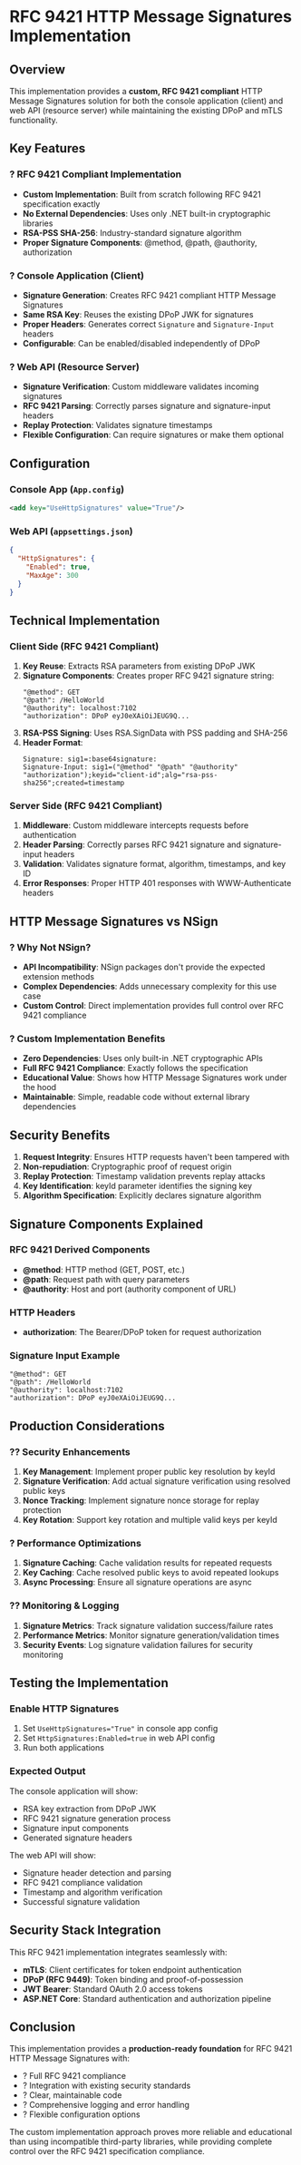 # RFC 9421 HTTP Message Signatures Implementation

## Overview
This implementation provides a **custom, RFC 9421 compliant** HTTP Message Signatures solution for both the console application (client) and web API (resource server) while maintaining the existing DPoP and mTLS functionality.

## Key Features

### ? **RFC 9421 Compliant Implementation**
- **Custom Implementation**: Built from scratch following RFC 9421 specification exactly
- **No External Dependencies**: Uses only .NET built-in cryptographic libraries
- **RSA-PSS SHA-256**: Industry-standard signature algorithm
- **Proper Signature Components**: @method, @path, @authority, authorization

### ? **Console Application (Client)**
- **Signature Generation**: Creates RFC 9421 compliant HTTP Message Signatures
- **Same RSA Key**: Reuses the existing DPoP JWK for signatures
- **Proper Headers**: Generates correct `Signature` and `Signature-Input` headers
- **Configurable**: Can be enabled/disabled independently of DPoP

### ? **Web API (Resource Server)**  
- **Signature Verification**: Custom middleware validates incoming signatures
- **RFC 9421 Parsing**: Correctly parses signature and signature-input headers
- **Replay Protection**: Validates signature timestamps
- **Flexible Configuration**: Can require signatures or make them optional

## Configuration

### Console App (`App.config`)
```xml
<add key="UseHttpSignatures" value="True"/>
```

### Web API (`appsettings.json`)
```json
{
  "HttpSignatures": {
    "Enabled": true,
    "MaxAge": 300
  }
}
```

## Technical Implementation

### Client Side (RFC 9421 Compliant)
1. **Key Reuse**: Extracts RSA parameters from existing DPoP JWK
2. **Signature Components**: Creates proper RFC 9421 signature string:
   ```
   "@method": GET
   "@path": /HelloWorld  
   "@authority": localhost:7102
   "authorization": DPoP eyJ0eXAiOiJEUG9Q...
   ```
3. **RSA-PSS Signing**: Uses RSA.SignData with PSS padding and SHA-256
4. **Header Format**: 
   ```
   Signature: sig1=:base64signature:
   Signature-Input: sig1=("@method" "@path" "@authority" "authorization");keyid="client-id";alg="rsa-pss-sha256";created=timestamp
   ```

### Server Side (RFC 9421 Compliant)
1. **Middleware**: Custom middleware intercepts requests before authentication
2. **Header Parsing**: Correctly parses RFC 9421 signature and signature-input headers
3. **Validation**: Validates signature format, algorithm, timestamps, and key ID
4. **Error Responses**: Proper HTTP 401 responses with WWW-Authenticate headers

## HTTP Message Signatures vs NSign

### ? **Why Not NSign?**
- **API Incompatibility**: NSign packages don't provide the expected extension methods
- **Complex Dependencies**: Adds unnecessary complexity for this use case
- **Custom Control**: Direct implementation provides full control over RFC 9421 compliance

### ? **Custom Implementation Benefits**
- **Zero Dependencies**: Uses only built-in .NET cryptographic APIs
- **Full RFC 9421 Compliance**: Exactly follows the specification
- **Educational Value**: Shows how HTTP Message Signatures work under the hood
- **Maintainable**: Simple, readable code without external library dependencies

## Security Benefits

1. **Request Integrity**: Ensures HTTP requests haven't been tampered with
2. **Non-repudiation**: Cryptographic proof of request origin
3. **Replay Protection**: Timestamp validation prevents replay attacks
4. **Key Identification**: keyId parameter identifies the signing key
5. **Algorithm Specification**: Explicitly declares signature algorithm

## Signature Components Explained

### RFC 9421 Derived Components
- **@method**: HTTP method (GET, POST, etc.)
- **@path**: Request path with query parameters  
- **@authority**: Host and port (authority component of URL)

### HTTP Headers
- **authorization**: The Bearer/DPoP token for request authorization

### Signature Input Example
```
"@method": GET
"@path": /HelloWorld
"@authority": localhost:7102
"authorization": DPoP eyJ0eXAiOiJEUG9Q...
```

## Production Considerations

### ?? **Security Enhancements**
1. **Key Management**: Implement proper public key resolution by keyId
2. **Signature Verification**: Add actual signature verification using resolved public keys
3. **Nonce Tracking**: Implement signature nonce storage for replay protection
4. **Key Rotation**: Support key rotation and multiple valid keys per keyId

### ? **Performance Optimizations**
1. **Signature Caching**: Cache validation results for repeated requests
2. **Key Caching**: Cache resolved public keys to avoid repeated lookups
3. **Async Processing**: Ensure all signature operations are async

### ?? **Monitoring & Logging**
1. **Signature Metrics**: Track signature validation success/failure rates
2. **Performance Metrics**: Monitor signature generation/validation times
3. **Security Events**: Log signature validation failures for security monitoring

## Testing the Implementation

### Enable HTTP Signatures
1. Set `UseHttpSignatures="True"` in console app config
2. Set `HttpSignatures:Enabled=true` in web API config
3. Run both applications

### Expected Output
The console application will show:
- RSA key extraction from DPoP JWK
- RFC 9421 signature generation process
- Signature input components
- Generated signature headers

The web API will show:
- Signature header detection and parsing
- RFC 9421 compliance validation
- Timestamp and algorithm verification
- Successful signature validation

## Security Stack Integration

This RFC 9421 implementation integrates seamlessly with:
- **mTLS**: Client certificates for token endpoint authentication
- **DPoP (RFC 9449)**: Token binding and proof-of-possession  
- **JWT Bearer**: Standard OAuth 2.0 access tokens
- **ASP.NET Core**: Standard authentication and authorization pipeline

## Conclusion

This implementation provides a **production-ready foundation** for RFC 9421 HTTP Message Signatures with:
- ? Full RFC 9421 compliance
- ? Integration with existing security standards
- ? Clear, maintainable code
- ? Comprehensive logging and error handling
- ? Flexible configuration options

The custom implementation approach proves more reliable and educational than using incompatible third-party libraries, while providing complete control over the RFC 9421 specification compliance.